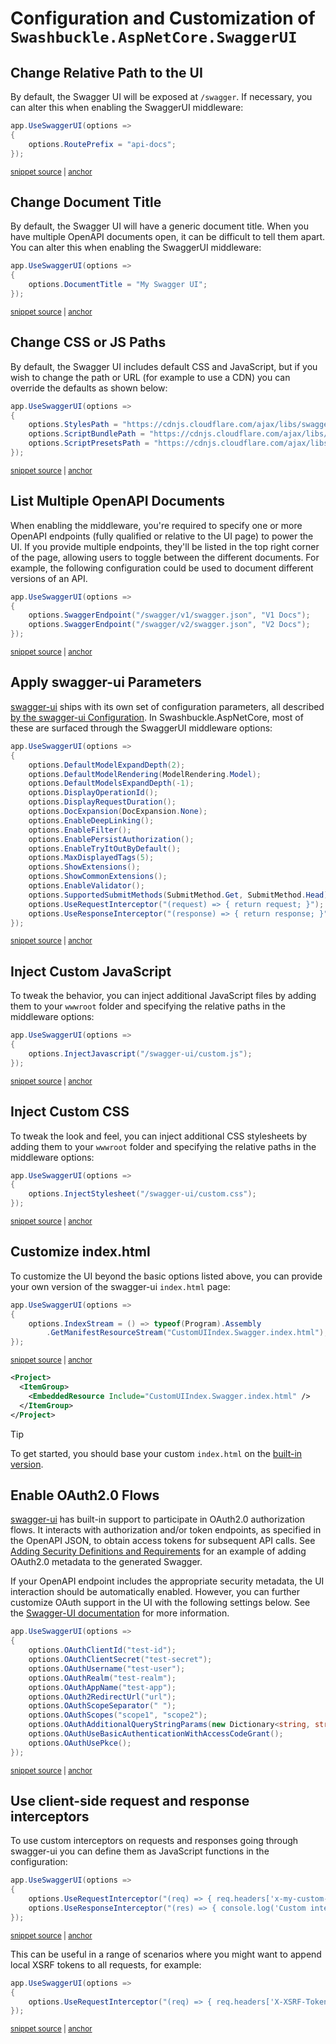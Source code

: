 # Configuration and Customization of `Swashbuckle.AspNetCore.SwaggerUI`

## Change Relative Path to the UI

By default, the Swagger UI will be exposed at `/swagger`. If necessary, you can alter this when enabling the SwaggerUI middleware:

<!-- markdownlint-disable MD031 MD033 -->
<!-- snippet: SwaggerUI-CustomPath -->
<a id='snippet-SwaggerUI-CustomPath'></a>
```cs
app.UseSwaggerUI(options =>
{
    options.RoutePrefix = "api-docs";
});
```
<sup><a href='/test/WebSites/DocumentationSnippets/WebApplicationExtensions.cs#L34-L39' title='Snippet source file'>snippet source</a> | <a href='#snippet-SwaggerUI-CustomPath' title='Start of snippet'>anchor</a></sup>
<!-- endSnippet -->
<!-- markdownlint-enable MD031 MD033 -->

## Change Document Title

By default, the Swagger UI will have a generic document title. When you have multiple OpenAPI documents open, it can be difficult to
tell them apart. You can alter this when enabling the SwaggerUI middleware:

<!-- markdownlint-disable MD031 MD033 -->
<!-- snippet: SwaggerUI-CustomDocumentTitle -->
<a id='snippet-SwaggerUI-CustomDocumentTitle'></a>
```cs
app.UseSwaggerUI(options =>
{
    options.DocumentTitle = "My Swagger UI";
});
```
<sup><a href='/test/WebSites/DocumentationSnippets/WebApplicationExtensions.cs#L41-L46' title='Snippet source file'>snippet source</a> | <a href='#snippet-SwaggerUI-CustomDocumentTitle' title='Start of snippet'>anchor</a></sup>
<!-- endSnippet -->
<!-- markdownlint-enable MD031 MD033 -->

## Change CSS or JS Paths

By default, the Swagger UI includes default CSS and JavaScript, but if you wish to change the path or URL (for example to use a CDN)
you can override the defaults as shown below:

<!-- markdownlint-disable MD031 MD033 -->
<!-- snippet: SwaggerUI-CustomAssets -->
<a id='snippet-SwaggerUI-CustomAssets'></a>
```cs
app.UseSwaggerUI(options =>
{
    options.StylesPath = "https://cdnjs.cloudflare.com/ajax/libs/swagger-ui/5.29.1/swagger-ui.min.css";
    options.ScriptBundlePath = "https://cdnjs.cloudflare.com/ajax/libs/swagger-ui/5.29.1/swagger-ui-bundle.min.js";
    options.ScriptPresetsPath = "https://cdnjs.cloudflare.com/ajax/libs/swagger-ui/5.29.1/swagger-ui-standalone-preset.min.js";
});
```
<sup><a href='/test/WebSites/DocumentationSnippets/WebApplicationExtensions.cs#L48-L55' title='Snippet source file'>snippet source</a> | <a href='#snippet-SwaggerUI-CustomAssets' title='Start of snippet'>anchor</a></sup>
<!-- endSnippet -->
<!-- markdownlint-enable MD031 MD033 -->

## List Multiple OpenAPI Documents

When enabling the middleware, you're required to specify one or more OpenAPI endpoints (fully qualified or relative to the UI page) to
power the UI. If you provide multiple endpoints, they'll be listed in the top right corner of the page, allowing users to toggle between
the different documents. For example, the following configuration could be used to document different versions of an API.

<!-- markdownlint-disable MD031 MD033 -->
<!-- snippet: SwaggerUI-MultipleDocuments -->
<a id='snippet-SwaggerUI-MultipleDocuments'></a>
```cs
app.UseSwaggerUI(options =>
{
    options.SwaggerEndpoint("/swagger/v1/swagger.json", "V1 Docs");
    options.SwaggerEndpoint("/swagger/v2/swagger.json", "V2 Docs");
});
```
<sup><a href='/test/WebSites/DocumentationSnippets/WebApplicationExtensions.cs#L57-L63' title='Snippet source file'>snippet source</a> | <a href='#snippet-SwaggerUI-MultipleDocuments' title='Start of snippet'>anchor</a></sup>
<!-- endSnippet -->
<!-- markdownlint-enable MD031 MD033 -->

## Apply swagger-ui Parameters

[swagger-ui][swagger-ui] ships with its own set of configuration parameters, all described
[by the swagger-ui Configuration](https://github.com/swagger-api/swagger-ui/blob/HEAD/docs/usage/configuration.md#display).
In Swashbuckle.AspNetCore, most of these are surfaced through the SwaggerUI middleware options:

<!-- markdownlint-disable MD031 MD033 -->
<!-- snippet: SwaggerUI-CustomOptions -->
<a id='snippet-SwaggerUI-CustomOptions'></a>
```cs
app.UseSwaggerUI(options =>
{
    options.DefaultModelExpandDepth(2);
    options.DefaultModelRendering(ModelRendering.Model);
    options.DefaultModelsExpandDepth(-1);
    options.DisplayOperationId();
    options.DisplayRequestDuration();
    options.DocExpansion(DocExpansion.None);
    options.EnableDeepLinking();
    options.EnableFilter();
    options.EnablePersistAuthorization();
    options.EnableTryItOutByDefault();
    options.MaxDisplayedTags(5);
    options.ShowExtensions();
    options.ShowCommonExtensions();
    options.EnableValidator();
    options.SupportedSubmitMethods(SubmitMethod.Get, SubmitMethod.Head);
    options.UseRequestInterceptor("(request) => { return request; }");
    options.UseResponseInterceptor("(response) => { return response; }");
});
```
<sup><a href='/test/WebSites/DocumentationSnippets/WebApplicationExtensions.cs#L65-L86' title='Snippet source file'>snippet source</a> | <a href='#snippet-SwaggerUI-CustomOptions' title='Start of snippet'>anchor</a></sup>
<!-- endSnippet -->
<!-- markdownlint-enable MD031 MD033 -->

## Inject Custom JavaScript

To tweak the behavior, you can inject additional JavaScript files by adding them to your `wwwroot` folder and specifying
the relative paths in the middleware options:

<!-- markdownlint-disable MD031 MD033 -->
<!-- snippet: SwaggerUI-JavaScript -->
<a id='snippet-SwaggerUI-JavaScript'></a>
```cs
app.UseSwaggerUI(options =>
{
    options.InjectJavascript("/swagger-ui/custom.js");
});
```
<sup><a href='/test/WebSites/DocumentationSnippets/WebApplicationExtensions.cs#L88-L93' title='Snippet source file'>snippet source</a> | <a href='#snippet-SwaggerUI-JavaScript' title='Start of snippet'>anchor</a></sup>
<!-- endSnippet -->
<!-- markdownlint-enable MD031 MD033 -->

## Inject Custom CSS

To tweak the look and feel, you can inject additional CSS stylesheets by adding them to your `wwwroot` folder and specifying the
relative paths in the middleware options:

<!-- markdownlint-disable MD031 MD033 -->
<!-- snippet: SwaggerUI-CSS -->
<a id='snippet-SwaggerUI-CSS'></a>
```cs
app.UseSwaggerUI(options =>
{
    options.InjectStylesheet("/swagger-ui/custom.css");
});
```
<sup><a href='/test/WebSites/DocumentationSnippets/WebApplicationExtensions.cs#L95-L100' title='Snippet source file'>snippet source</a> | <a href='#snippet-SwaggerUI-CSS' title='Start of snippet'>anchor</a></sup>
<!-- endSnippet -->
<!-- markdownlint-enable MD031 MD033 -->

## Customize index.html

To customize the UI beyond the basic options listed above, you can provide your own version of the swagger-ui `index.html` page:

<!-- markdownlint-disable MD031 MD033 -->
<!-- snippet: SwaggerUI-CustomIndexHtml -->
<a id='snippet-SwaggerUI-CustomIndexHtml'></a>
```cs
app.UseSwaggerUI(options =>
{
    options.IndexStream = () => typeof(Program).Assembly
        .GetManifestResourceStream("CustomUIIndex.Swagger.index.html"); // Requires file to be added as an embedded resource
});
```
<sup><a href='/test/WebSites/DocumentationSnippets/WebApplicationExtensions.cs#L102-L108' title='Snippet source file'>snippet source</a> | <a href='#snippet-SwaggerUI-CustomIndexHtml' title='Start of snippet'>anchor</a></sup>
<!-- endSnippet -->
<!-- markdownlint-enable MD031 MD033 -->

```xml
<Project>
  <ItemGroup>
    <EmbeddedResource Include="CustomUIIndex.Swagger.index.html" />
  </ItemGroup>
</Project>
```

> [!TIP]
> To get started, you should base your custom `index.html` on the [built-in version](../src/Swashbuckle.AspNetCore.SwaggerUI/index.html).

## Enable OAuth2.0 Flows

[swagger-ui][swagger-ui] has built-in support to participate in OAuth2.0 authorization flows. It interacts with authorization and/or token
endpoints, as specified in the OpenAPI JSON, to obtain access tokens for subsequent API calls. See
[Adding Security Definitions and Requirements](configure-and-customize-swaggergen.md#add-security-definitions-and-requirements) for
an example of adding OAuth2.0 metadata to the generated Swagger.

If your OpenAPI endpoint includes the appropriate security metadata, the UI interaction should be automatically enabled. However, you
can further customize OAuth support in the UI with the following settings below. See the
[Swagger-UI documentation](https://github.com/swagger-api/swagger-ui/blob/HEAD/docs/usage/oauth2.md) for more information.

<!-- markdownlint-disable MD031 MD033 -->
<!-- snippet: SwaggerUI-OAuth2 -->
<a id='snippet-SwaggerUI-OAuth2'></a>
```cs
app.UseSwaggerUI(options =>
{
    options.OAuthClientId("test-id");
    options.OAuthClientSecret("test-secret");
    options.OAuthUsername("test-user");
    options.OAuthRealm("test-realm");
    options.OAuthAppName("test-app");
    options.OAuth2RedirectUrl("url");
    options.OAuthScopeSeparator(" ");
    options.OAuthScopes("scope1", "scope2");
    options.OAuthAdditionalQueryStringParams(new Dictionary<string, string> { ["foo"] = "bar" });
    options.OAuthUseBasicAuthenticationWithAccessCodeGrant();
    options.OAuthUsePkce();
});
```
<sup><a href='/test/WebSites/DocumentationSnippets/WebApplicationExtensions.cs#L110-L125' title='Snippet source file'>snippet source</a> | <a href='#snippet-SwaggerUI-OAuth2' title='Start of snippet'>anchor</a></sup>
<!-- endSnippet -->
<!-- markdownlint-enable MD031 MD033 -->

## Use client-side request and response interceptors

To use custom interceptors on requests and responses going through swagger-ui you can define them as JavaScript functions
in the configuration:

<!-- markdownlint-disable MD031 MD033 -->
<!-- snippet: SwaggerUI-Interceptors -->
<a id='snippet-SwaggerUI-Interceptors'></a>
```cs
app.UseSwaggerUI(options =>
{
    options.UseRequestInterceptor("(req) => { req.headers['x-my-custom-header'] = 'MyCustomValue'; return req; }");
    options.UseResponseInterceptor("(res) => { console.log('Custom interceptor intercepted response from:', res.url); return res; }");
});
```
<sup><a href='/test/WebSites/DocumentationSnippets/WebApplicationExtensions.cs#L127-L133' title='Snippet source file'>snippet source</a> | <a href='#snippet-SwaggerUI-Interceptors' title='Start of snippet'>anchor</a></sup>
<!-- endSnippet -->
<!-- markdownlint-enable MD031 MD033 -->

This can be useful in a range of scenarios where you might want to append local XSRF tokens to all requests, for example:

<!-- markdownlint-disable MD031 MD033 -->
<!-- snippet: SwaggerUI-Interceptor-XSRF -->
<a id='snippet-SwaggerUI-Interceptor-XSRF'></a>
```cs
app.UseSwaggerUI(options =>
{
    options.UseRequestInterceptor("(req) => { req.headers['X-XSRF-Token'] = localStorage.getItem('xsrf-token'); return req; }");
});
```
<sup><a href='/test/WebSites/DocumentationSnippets/WebApplicationExtensions.cs#L135-L140' title='Snippet source file'>snippet source</a> | <a href='#snippet-SwaggerUI-Interceptor-XSRF' title='Start of snippet'>anchor</a></sup>
<!-- endSnippet -->
<!-- markdownlint-enable MD031 MD033 -->

[swagger-ui]: https://github.com/swagger-api/swagger-ui

